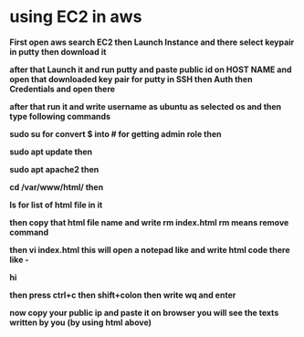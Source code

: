 # using EC2 in aws

**First open aws search EC2 then Launch Instance and there select keypair in putty then download it**

**after that Launch it and run putty and paste public id on HOST NAME and open that downloaded key pair for putty in SSH then Auth then Credentials and open there**

**after that run it and write username as ubuntu as selected os and then type following commands**

**sudo su for convert $ into # for getting admin role then**

**sudo apt update  then**

**sudo apt apache2 then**

**cd /var/www/html/   then**

**ls  for list of html file in it**

**then copy that html file name and write rm index.html      rm means remove command**

**then vi index.html this will open a notepad like and write html code there like -**

**<html>
        hi**
**</html>**

**then press ctrl+c then shift+colon then write wq and enter**

**now copy your public ip and paste it on browser you will see the texts written by you (by using html above)**
